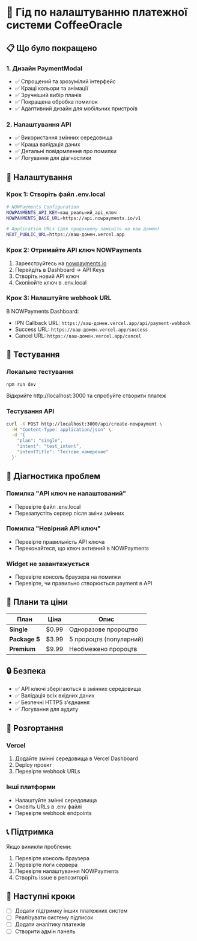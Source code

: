 # 🚀 Гід по налаштуванню платежної системи CoffeeOracle

## 📋 Що було покращено

### 1. Дизайн PaymentModal
- ✅ Спрощений та зрозумілий інтерфейс
- ✅ Кращі кольори та анімації
- ✅ Зручніший вибір планів
- ✅ Покращена обробка помилок
- ✅ Адаптивний дизайн для мобільних пристроїв

### 2. Налаштування API
- ✅ Використання змінних середовища
- ✅ Краща валідація даних
- ✅ Детальні повідомлення про помилки
- ✅ Логування для діагностики

## 🔧 Налаштування

### Крок 1: Створіть файл .env.local
```bash
# NOWPayments Configuration
NOWPAYMENTS_API_KEY=ваш_реальний_api_ключ
NOWPAYMENTS_BASE_URL=https://api.nowpayments.io/v1

# Application URLs (для продакшену замініть на ваш домен)
NEXT_PUBLIC_URL=https://ваш-домен.vercel.app
```

### Крок 2: Отримайте API ключ NOWPayments
1. Зареєструйтесь на [nowpayments.io](https://nowpayments.io)
2. Перейдіть в Dashboard → API Keys
3. Створіть новий API ключ
4. Скопіюйте ключ в .env.local

### Крок 3: Налаштуйте webhook URL
В NOWPayments Dashboard:
- IPN Callback URL: `https://ваш-домен.vercel.app/api/payment-webhook`
- Success URL: `https://ваш-домен.vercel.app/success`
- Cancel URL: `https://ваш-домен.vercel.app/cancel`

## 🧪 Тестування

### Локальне тестування
```bash
npm run dev
```
Відкрийте http://localhost:3000 та спробуйте створити платеж

### Тестування API
```bash
curl -X POST http://localhost:3000/api/create-nowpayment \
  -H "Content-Type: application/json" \
  -d '{
    "plan": "single",
    "intent": "test_intent",
    "intentTitle": "Тестове намерение"
  }'
```

## 🐛 Діагностика проблем

### Помилка "API ключ не налаштований"
- Перевірте файл .env.local
- Перезапустіть сервер після зміни змінних

### Помилка "Невірний API ключ"
- Перевірте правильність API ключа
- Переконайтеся, що ключ активний в NOWPayments

### Widget не завантажується
- Перевірте консоль браузера на помилки
- Перевірте, чи правильно створюється payment в API

## 📱 Плани та ціни

| План | Ціна | Опис |
|------|------|------|
| **Single** | $0.99 | Одноразове пророцтво |
| **Package 5** | $3.99 | 5 пророцтв (популярний) |
| **Premium** | $9.99 | Необмежено пророцтв |

## 🔒 Безпека

- ✅ API ключі зберігаються в змінних середовища
- ✅ Валідація всіх вхідних даних
- ✅ Безпечні HTTPS з'єднання
- ✅ Логування для аудиту

## 🚀 Розгортання

### Vercel
1. Додайте змінні середовища в Vercel Dashboard
2. Deploy проект
3. Перевірте webhook URLs

### Інші платформи
- Налаштуйте змінні середовища
- Оновіть URLs в .env файлі
- Перевірте webhook endpoints

## 📞 Підтримка

Якщо виникли проблеми:
1. Перевірте консоль браузера
2. Перевірте логи сервера
3. Перевірте налаштування NOWPayments
4. Створіть issue в репозиторії

## 🎯 Наступні кроки

- [ ] Додати підтримку інших платежних систем
- [ ] Реалізувати систему підписок
- [ ] Додати аналітику платежів
- [ ] Створити адмін панель
